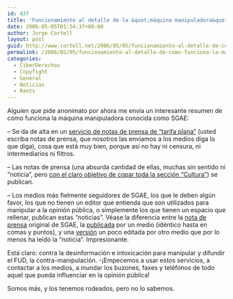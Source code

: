 ```yaml
---
id: 437
title: 'Funcionamiento al detalle de la &quot;máquina manipuladora&quot; SGAE'
date: 2006-05-05T01:34:37+00:00
author: Jorge Cortell
layout: post
guid: http://www.cortell.net/2006/05/05/funcionamiento-al-detalle-de-como-funciona-la-maquina-manipuladora-sgae/
permalink: /2006/05/05/funcionamiento-al-detalle-de-como-funciona-la-maquina-manipuladora-sgae/
categories:
  - CiberDerechos
  - Copyfight
  - General
  - Noticias
  - Rants
---
```

Alguien que pide anonimato por ahora me enví­a un interesante resumen de cómo funciona la máquina manipuladora conocida como SGAE:

&#8211; Se da de alta en un [servicio de notas de prensa de &#8220;tarifa plana&#8221;](http://www.noticias.info/servicios/c_packnoticias.shtm) (usted escriba notas de prensa, que nosotros las enviamos a los medios diga lo que diga), cosa que está muy bien, porque así­ no hay ni censura, ni intermediarios ni filtros.

&#8211; Las notas de prensa (una absurda cantidad de ellas, muchas sin sentido ni &#8220;noticia&#8221;, pero [con el claro objetivo de copar toda la sección &#8220;Cultura&#8221;](http://www.noticias.info/asp/aspSubSectores.asp?subseccion=301)) se publican.

&#8211; Los medios más fielmente seguidores de SGAE, los que le deben algún favor, los que no tienen un editor que entienda que son utilizados para manipular a la opinión pública, o simplemente los que tienen un espacio que rellenar, publican estas &#8220;noticias&#8221;. Véase la diferencia entre la [nota de prensa](http://www.noticias.info/asp/aspComunicados.asp?nid=173830&src=0) original de SGAE, la [publicada](http://www.diarioadn.com/cultura/detail.php?id=4767) por un medio (idéntico hasta en comas y puntos), y una [versión](http://www.entrebits.com/noticias/Software/articulos/n_132361_1.html) un poco editada por otro medio que por lo menos ha leí­do la &#8220;noticia&#8221;. Impresionante.

Está claro: contra la desinformación e intoxicación para manipular y difundir el FUD, la contra-manipulación. -¡Empecemos a usar estos servicios, a contactar a los medios, a inundar los buzones, faxes y teléfonos de todo aquel que pueda influenciar en la opinión pública!

Somos más, y los tenemos rodeados, pero no lo sabemos.